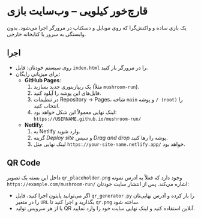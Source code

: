 # قارچ‌خور کیلویی – وب‌سایت بازی
یک بازی ساده و واکنش‌گرا که روی موبایل و دسکتاپ در مرورگر اجرا می‌شود. بدون وابستگی به سرور یا کتابخانه خارجی.

## اجرا
- روی سیستم خودتان: فایل `index.html` را در مرورگر باز کنید.
- برای میزبانی رایگان:
  - **GitHub Pages**:
    1) یک ریپازیتوری جدید بسازید (مثلاً `mushroom-run`).
    2) فایل‌های این پوشه را آپلود کنید.
    3) در تنظیمات Repository → Pages، شاخه `main` و پوشه `/ (root)` را انتخاب کنید.
    4) لینک نهایی معمولاً این شکل خواهد بود: `https://USERNAME.github.io/mushroom-run/`
  - **Netlify**:
    1) به Netlify وارد شوید.
    2) گزینه *Deploy site* و سپس *Drag and drop* پوشه را رها کنید.
    3) لینک نهایی مثل `https://your-site-name.netlify.app/` خواهد بود.

## QR Code
داخل این بسته یک تصویر `qr_placeholder.png` وجود دارد که فعلاً به آدرس نمونه `https://example.com/mushroom-run/` اشاره می‌کند.
پس از انتشار سایت خودتان:
- اگر می‌توانید پایتون اجرا کنید، فایل `qr_generator.py` را باز کرده و آدرس نهایی‌تان را در متغیر `URL` بگذارید و اجرا کنید تا `qr.png` ساخته شود.
- یا از هر سرویس تولید QR آنلاین استفاده کنید و لینک نهایی سایت خود را وارد نمایید.
